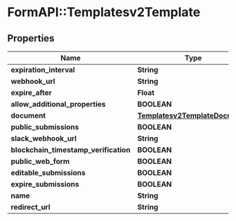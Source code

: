# FormAPI::Templatesv2Template

## Properties
Name | Type | Description | Notes
------------ | ------------- | ------------- | -------------
**expiration_interval** | **String** |  | [optional] 
**webhook_url** | **String** |  | [optional] 
**expire_after** | **Float** |  | [optional] 
**allow_additional_properties** | **BOOLEAN** |  | [optional] 
**document** | [**Templatesv2TemplateDocument**](Templatesv2TemplateDocument.md) |  | [optional] 
**public_submissions** | **BOOLEAN** |  | [optional] 
**slack_webhook_url** | **String** |  | [optional] 
**blockchain_timestamp_verification** | **BOOLEAN** |  | [optional] 
**public_web_form** | **BOOLEAN** |  | [optional] 
**editable_submissions** | **BOOLEAN** |  | [optional] 
**expire_submissions** | **BOOLEAN** |  | [optional] 
**name** | **String** |  | [optional] 
**redirect_url** | **String** |  | [optional] 


